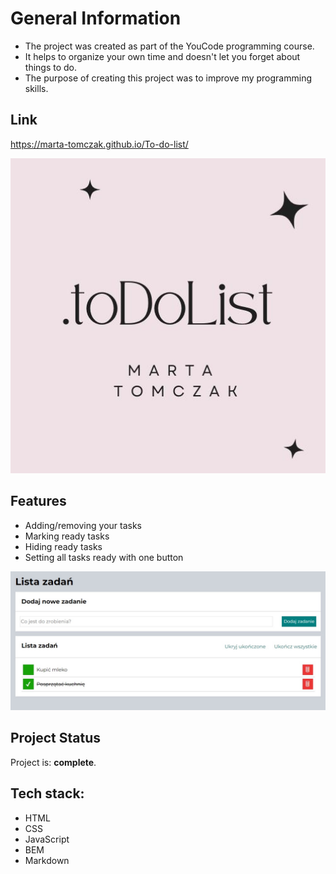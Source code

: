 # General Information
- The project was created as part of the YouCode programming course.
- It helps to organize your own time and doesn't let you forget about things to do.
- The purpose of creating this project was to improve my programming skills.

## Link
https://marta-tomczak.github.io/To-do-list/

<img src="https://github.com/marta-tomczak/To-do-list/blob/master/assets/toDoList.jpg" width="600"/>

## Features
- Adding/removing your tasks
- Marking ready tasks
- Hiding ready tasks 
- Setting all tasks ready with one button

<img src="https://github.com/marta-tomczak/To-do-list/blob/master/assets/image_to_do_list.jpg" width="600"/>

## Project Status
Project is: **complete**.

## Tech stack:
- HTML
- CSS
- JavaScript
- BEM
- Markdown




